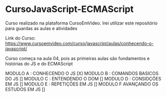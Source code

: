 # CursoJavaScript-ECMAScript
 Curso realizado na plataforma CursoEmVídeo. Irei utilizar este repositório para guardas as aulas e atividades

 Link do Curso: https://www.cursoemvideo.com/curso/javascript/aulas/conhecendo-o-javascript/

 Curso começa na aula 04, pois as primeiras aulas são fundamentos e histórias do JS e do ECMAScript


 MODULO A : CONHECENDO O JS [X]
 MODULO B : COMANDOS BASICOS DO JS []
 MODULO C : ENTENDENDO O DOM []
 MODULO D : CONSIDÇÕES EM JS []
 MODULO E : REPETIÇÕES EM JS []
 MODULO F AVANÇANDO OS ESTUDOS EM JS []
 
